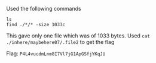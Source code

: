 Used the following commands

```
ls
find ./*/* -size 1033c
```

This gave only one file which was of 1033 bytes. Used `cat ./inhere/maybehere07/.file2` to get the flag

Flag: `P4L4vucdmLnm8I7Vl7jG1ApGSfjYKqJU`
